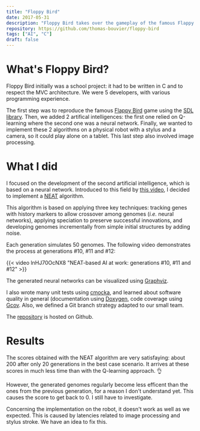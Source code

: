 ```yaml
---
title: "Floppy Bird"
date: 2017-05-31
description: "Floppy Bird takes over the gameplay of the famous Flappy Bird, while integrating two artificial intelligence algorithms: Q-learning and a NEAT-type neural network."
repository: https://github.com/thomas-bouvier/floppy-bird
tags: ["AI", "C"]
draft: false
---
```


# What's Floppy Bird?

Floppy Bird initially was a school project: it had to be written in C and to respect the MVC architecture. We were 5 developers, with various programming experience.

The first step was to reproduce the famous [Flappy Bird](https://en.wikipedia.org/wiki/Flappy_Bird) game using the [SDL library](https://www.libsdl.org). Then, we added 2 artifical intelligences: the first one relied on Q-learning where the second one was a neural network. Finally, we wanted to implement these 2 algorithms on a physical robot with a stylus and a camera, so it could play alone on a tablet. This last step also involved image processing.

# What I did

I focused on the development of the second artificial intelligence, which is based on a neural network. Introduced to this field by [this video](https://www.youtube.com/watch?v=qv6UVOQ0F44), I decided to implement a [NEAT](https://en.wikipedia.org/wiki/Neuroevolution_of_augmenting_topologies) algorithm.

This algorithm is based on applying three key techniques: tracking genes with history markers to allow crossover among genomes (<em>i.e.</em> neural networks), applying speciation to preserve successful innovations, and developing genomes incrementally from simple initial structures by adding noise.

Each generation simulates 50 genomes. The following video demonstrates the process at generations #10, #11 and #12:

{{< video lnHJ70OcNX8 "NEAT-based AI at work: generations #10, #11 and #12" >}}

The generated neural networks can be visualized using [Graphviz](http://www.graphviz.org).

I also wrote many unit tests using [cmocka](https://cmocka.org), and learned about software quality in general (documentation using [Doxygen](http://www.stack.nl/~dimitri/doxygen), code coverage using [Gcov](https://gcc.gnu.org/onlinedocs/gcc/Gcov.html). Also, we defined a Git branch strategy adapted to our small team.

The [repository](https://github.com/thomas-bouvier/floppy-bird) is hosted on Github.

# Results

The scores obtained with the NEAT algorithm are very satisfaying: about 200 after only 20 generations in the best case scenario. It arrives at these scores in much less time than with the Q-learning approach. 👌

However, the generated genomes regularly become less efficent than the ones from the previous generation, for a reason I don't understand yet. This causes the score to get back to 0. I still have to investigate.

Concerning the implementation on the robot, it doesn't work as well as we expected. This is caused by latencies related to image processing and stylus stroke. We have an idea to fix this.
